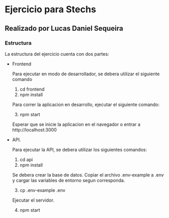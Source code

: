 # Ejercicio para Stechs

## Realizado por Lucas Daniel Sequeira

### Estructura

La estructura del ejercicio cuenta con dos partes:

- Frontend

  Para ejecutar en modo de desarrollador, se debera utilizar el siguiente comando

  1. cd frontend
  2. npm install

  Para correr la aplicacion en desarrollo, ejecutar el siguiente comando:

  3. npm start

  Esperar que se inicie la aplicacion en el navegador o entrar a http://localhost:3000

- API.

  Para ejecutar la API, se debera utilizar los siguientes comandos:

  1. cd api
  2. npm install

  Se debera crear la base de datos. Copiar el archivo .env-example a .env y cargar las variables de entorno segun corresponda.

  3. cp .env-example .env

  Ejecutar el servidor.

  4. npm start
